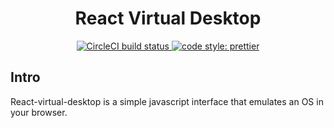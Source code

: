 <h1 align="center">React Virtual Desktop</h1>

<p align="center">
  <a href="https://circleci.com/gh/GuillaumeCailhe/react-virtual-desktop">
    <img alt="CircleCI build status" src="https://img.shields.io/circleci/project/github/GuillaumeCailhe/react-virtual-desktop/master.svg" />
  </a>
  
  <a href="#badge">
    <img alt="code style: prettier" src="https://img.shields.io/badge/code_style-prettier-ff69b4.svg?style=flat-square">
  </a>
</p>

## Intro

React-virtual-desktop is a simple javascript interface that emulates an OS in your browser.
